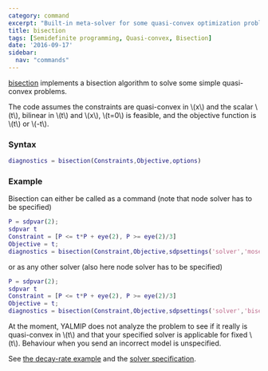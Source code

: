 ```yaml
---
category: command
excerpt: "Built-in meta-solver for some quasi-convex optimization problems"
title: bisection
tags: [Semidefinite programming, Quasi-convex, Bisection]
date: '2016-09-17'
sidebar:
  nav: "commands"
---
```


[bisection](/command/bisection) implements a bisection algorithm to solve some simple quasi-convex problems.

The code assumes the constraints are quasi-convex in \\(x\\) and the scalar \\(t\\), bilinear in \\(t\\) and \\(x\\), \\(t=0\\) is feasible, and the objective function is \\(t\\) or \\(-t\\).

### Syntax

````matlab
diagnostics = bisection(Constraints,Objective,options)
````

### Example

Bisection can either be called as a command (note that node solver has to be specified)

````matlab
P = sdpvar(2);
sdpvar t
Constraint = [P <= t*P + eye(2), P >= eye(2)/3]
Objective = t;
diagnostics = bisection(Constraint,Objective,sdpsettings('solver','mosek'))
````

or as any other solver (also here node solver has to be specified)

````matlab
P = sdpvar(2);
sdpvar t
Constraint = [P <= t*P + eye(2), P >= eye(2)/3]
Objective = t;
diagnostics = bisection(Constraint,Objective,sdpsettings('solver','bisection','bisection.solver','mosek'))
````

At the moment, YALMIP does not analyze the problem to see if it really is quasi-convex in \\(t\\) and that your specified solver is applicable for fixed \\(t\\). Behaviour when you send an incorrect model is unspecified.

See [the decay-rate example](/example/decayrate) and the [solver specification](/solver/bisection).
